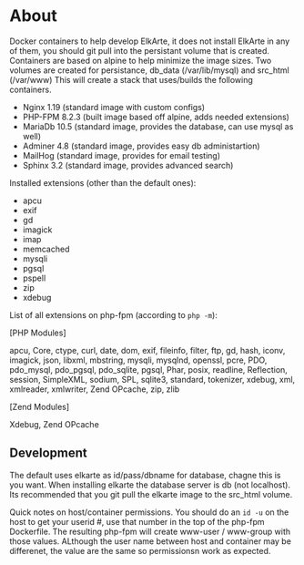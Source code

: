 # About

Docker containers to help develop ElkArte, it does not install ElkArte in any of them, you should git pull into the persistant volume that is created.  Containers are based on alpine to help minimize the image sizes.  Two volumes are created for persistance, db_data (/var/lib/mysql) and src_html (/var/www) This will create a stack that uses/builds the following containers.

* Nginx 1.19 (standard image with custom configs)
* PHP-FPM 8.2.3 (built image based off alpine, adds needed extensions)
* MariaDb 10.5 (standard image, provides the database, can use mysql as well)
* Adminer 4.8 (standard image, provides easy db administartion)
* MailHog (standard image, provides for email testing)
* Sphinx 3.2 (standard image, provides advanced search)

Installed extensions (other than the default ones):

* apcu
* exif
* gd
* imagick
* imap
* memcached
* mysqli
* pgsql
* pspell
* zip
* xdebug

List of all extensions on php-fpm (according to `php -m`):

[PHP Modules]

apcu, Core, ctype, curl, date, dom, exif, fileinfo, filter, ftp, gd, hash, iconv, imagick, json, libxml, mbstring, mysqli, mysqlnd, openssl, pcre, PDO, pdo_mysql, pdo_pgsql, pdo_sqlite, pgsql, Phar, posix, readline, Reflection, session, SimpleXML, sodium, SPL, sqlite3, standard, tokenizer, xdebug, xml, xmlreader, xmlwriter, Zend OPcache, zip, zlib

[Zend Modules]

Xdebug, Zend OPcache

## Development

The default uses elkarte as id/pass/dbname for database, chagne this is you want.  When installing elkarte the database server is db (not localhost).  Its recommended that you git pull the elkarte image to the src_html volume.

Quick notes on host/container permissions.  You should do an ```id -u``` on the host to get your userid #, use that number in the top of the php-fpm Dockerfile.  The resulting php-fpm will create www-user / www-group with those values.  ALthough the user name between host and container may be differenet, the value are the same so permissionsn work as expected.
